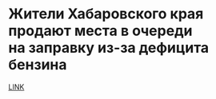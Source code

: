 # Жители Хабаровского края продают места в очереди на заправку из-за дефицита бензина



[LINK](https://varlamov.ru/4182451.html)